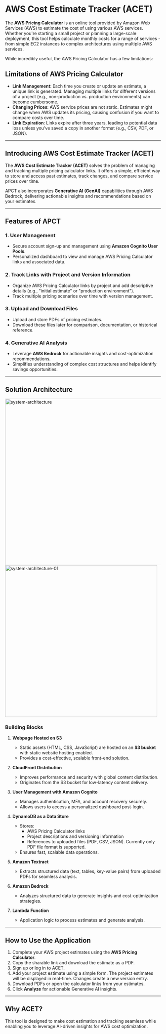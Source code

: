 # AWS Cost Estimate Tracker (ACET)

The **AWS Pricing Calculator** is an online tool provided by Amazon Web Services (AWS) to estimate the cost of using various AWS services. Whether you're starting a small project or planning a large-scale deployment, this tool helps calculate monthly costs for a range of services - from simple EC2 instances to complex architectures using multiple AWS services.

While incredibly useful, the AWS Pricing Calculator has a few limitations:

## Limitations of AWS Pricing Calculator
- **Link Management**: Each time you create or update an estimate, a unique link is generated. Managing multiple links for different versions of a project (e.g., non-production vs. production environments) can become cumbersome.  
- **Changing Prices**: AWS service prices are not static. Estimates might change when AWS updates its pricing, causing confusion if you want to compare costs over time.  
- **Link Expiration**: Links expire after three years, leading to potential data loss unless you've saved a copy in another format (e.g., CSV, PDF, or JSON).

---

## Introducing AWS Cost Estimate Tracker (ACET)

The **AWS Cost Estimate Tracker (ACET)** solves the problem of managing and tracking multiple pricing calculator links. It offers a simple, efficient way to store and access past estimates, track changes, and compare service prices over time.  

APCT also incorporates **Generative AI (GenAI)** capabilities through AWS Bedrock, delivering actionable insights and recommendations based on your estimates.

---

## Features of APCT

### 1. **User Management**
- Secure account sign-up and management using **Amazon Cognito User Pools**.  
- Personalized dashboard to view and manage AWS Pricing Calculator links and associated data.  

### 2. **Track Links with Project and Version Information**
- Organize AWS Pricing Calculator links by project and add descriptive details (e.g., "initial estimate" or "production environment").  
- Track multiple pricing scenarios over time with version management.

### 3. **Upload and Download Files**
- Upload and store PDFs of pricing estimates.  
- Download these files later for comparison, documentation, or historical reference.  

### 4. **Generative AI Analysis**
- Leverage **AWS Bedrock** for actionable insights and cost-optimization recommendations.  
- Simplifies understanding of complex cost structures and helps identify savings opportunities.

---

## Solution Architecture

<img width="539" alt="system-architecture" src="https://github.com/user-attachments/assets/1ecfb898-f066-4615-b25a-e105d74b04cc">

<img width="492" alt="system-architecture-01" src="https://github.com/user-attachments/assets/11aa209c-6d81-41d1-923f-2284c26d0726">

### **Building Blocks**

1. **Webpage Hosted on S3**  
   - Static assets (HTML, CSS, JavaScript) are hosted on an **S3 bucket** with static website hosting enabled.  
   - Provides a cost-effective, scalable front-end solution.

2. **CloudFront Distribution**  
   - Improves performance and security with global content distribution.  
   - Originates from the S3 bucket for low-latency content delivery.

3. **User Management with Amazon Cognito**  
   - Manages authentication, MFA, and account recovery securely.  
   - Allows users to access a personalized dashboard post-login.

4. **DynamoDB as a Data Store**  
   - Stores:
     - AWS Pricing Calculator links  
     - Project descriptions and versioning information  
     - References to uploaded files (PDF, CSV, JSON). Currently only PDF file format is supported.   
   - Ensures fast, scalable data operations.  

5. **Amazon Textract**  
   - Extracts structured data (text, tables, key-value pairs) from uploaded PDFs for seamless analysis.

6. **Amazon Bedrock**  
   - Analyzes structured data to generate insights and cost-optimization strategies.  

6. **Lambda Function**  
   - Application logic to process estimates and generate analysis.  
---

## How to Use the Application

1. Complete your AWS project estimates using the **AWS Pricing Calculator**.  
2. Copy the sharable link and download the estimate as a PDF.  
3. Sign up or log in to ACET.  
4. Add your project estimate using a simple form. The project estimates will be displayed in real-time. Changes create a new version entry.  
5. Download PDFs or open the calculator links from your estimates.  
6. Click **Analyze** for actionable Generative AI insights.  

---

## Why ACET?

This tool is designed to make cost estimation and tracking seamless while enabling you to leverage AI-driven insights for AWS cost optimization. 
